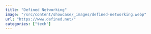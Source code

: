 ```yaml
---
title: "Defined Networking"
image: "/src/content/showcase/_images/defined-networking.webp"
url: "https://www.defined.net/"
categories: ["tech"]
---
```

